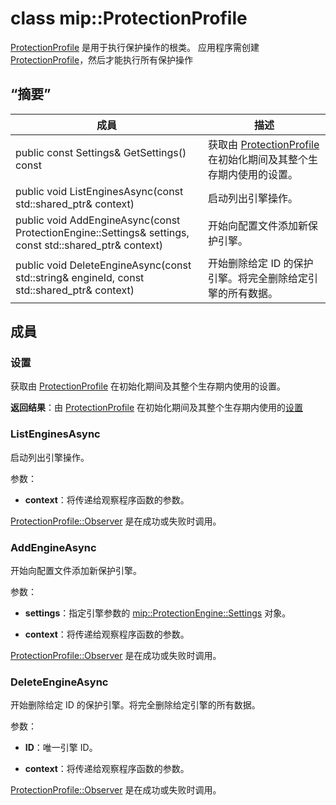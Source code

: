 # <a name="class-mipprotectionprofile"></a>class mip::ProtectionProfile 
[ProtectionProfile](class_mip_protectionprofile.md) 是用于执行保护操作的根类。
应用程序需创建 [ProtectionProfile](class_mip_protectionprofile.md)，然后才能执行所有保护操作
  
## <a name="summary"></a>“摘要”
 成員                        | 描述                                
--------------------------------|---------------------------------------------
 public const Settings& GetSettings() const  |  获取由 [ProtectionProfile](class_mip_protectionprofile.md) 在初始化期间及其整个生存期内使用的设置。
public void ListEnginesAsync(const std::shared_ptr<void>& context)  |  启动列出引擎操作。
public void AddEngineAsync(const ProtectionEngine::Settings& settings, const std::shared_ptr<void>& context)  |  开始向配置文件添加新保护引擎。
public void DeleteEngineAsync(const std::string& engineId, const std::shared_ptr<void>& context)  |  开始删除给定 ID 的保护引擎。将完全删除给定引擎的所有数据。
  
## <a name="members"></a>成員
  
### <a name="settings"></a>设置
获取由 [ProtectionProfile](class_mip_protectionprofile.md) 在初始化期间及其整个生存期内使用的设置。

  
**返回结果**：由 [ProtectionProfile](class_mip_protectionprofile.md) 在初始化期间及其整个生存期内使用的[设置](class_mip_protectionprofile_settings.md)
  
### <a name="listenginesasync"></a>ListEnginesAsync
启动列出引擎操作。

参数：  
* **context**：将传递给观察程序函数的参数。 


[ProtectionProfile::Observer](class_mip_protectionprofile_observer.md) 是在成功或失败时调用。
  
### <a name="addengineasync"></a>AddEngineAsync
开始向配置文件添加新保护引擎。

参数：  
* **settings**：指定引擎参数的 [mip::ProtectionEngine::Settings](class_mip_protectionengine_settings.md) 对象。 


* **context**：将传递给观察程序函数的参数。 


[ProtectionProfile::Observer](class_mip_protectionprofile_observer.md) 是在成功或失败时调用。
  
### <a name="deleteengineasync"></a>DeleteEngineAsync
开始删除给定 ID 的保护引擎。将完全删除给定引擎的所有数据。

参数：  
* **ID**：唯一引擎 ID。 


* **context**：将传递给观察程序函数的参数。 


[ProtectionProfile::Observer](class_mip_protectionprofile_observer.md) 是在成功或失败时调用。